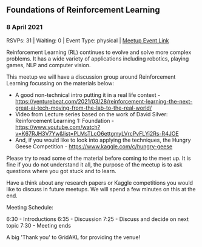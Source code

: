 ## Foundations of Reinforcement Learning
### 8 April 2021
RSVPs: 31 | Waiting: 0 | Event Type: physical | [Meetup Event Link](https://www.meetup.com/Data-Science-Discussion-Auckland/events/276764015)

Reinforcement Learning (RL) continues to evolve and solve more complex problems. It has a wide variety of applications including robotics, playing games, NLP and computer vision.

This meetup we will have a discussion group around Reinforcement Learning focussing on the materials below:

* A good non-technical intro putting it in a real life context - https://venturebeat.com/2021/03/28/reinforcement-learning-the-next-great-ai-tech-moving-from-the-lab-to-the-real-world/
* Video from Lecture series based on the work of David Silver:
Reinforcement Learning 1: Foundation - https://www.youtube.com/watch?v=K67RJH3V7Yw&list=PLMsTLcO6ettgmyLVrcPvFLYi2Rs-R4JOE
* And, if you would like to look into applying the techniques, the Hungry Geese Competition - https://www.kaggle.com/c/hungry-geese

Please try to read some of the material before coming to the meet up. It is fine if you do not understand it all, the purpose of the meetup is to ask questions where you got stuck and to learn.

Have a think about any research papers or Kaggle competitions you would like to discuss in future meetups. We will spend a few minutes on this at the end.

Meeting Schedule:

6:30 - Introductions
6:35 - Discussion
7:25 - Discuss and decide on next topic
7:30 - Meeting ends

A big 'Thank you' to GridAKL for providing the venue!
